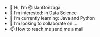 - 👋 Hi, I’m @IslanGonzaga
- 👀 I’m interested: in Data Science
- 🌱 I’m currently learning: Java and Python
- 💞️ I’m looking to collaborate on ...
- 📫 How to reach me send me a mail
